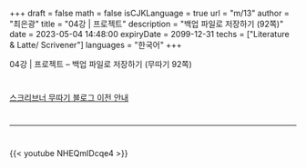+++
draft = false
math = false
isCJKLanguage = true
url = "m/13"
author = "최은광"
title = "04강 | 프로젝트"
description = "백업 파일로 저장하기 (92쪽)"
date = 2023-05-04 14:48:00
expiryDate = 2099-12-31
techs = ["Literature & Latte/ Scrivener"]
languages = "한국어"
+++

04강 | 프로젝트 – 백업 파일로 저장하기 (무따기 92쪽)

<!--more--> 

#

[스크리브너 무따기 블로그 이전 안내](../../docs/scrivener/newsroom/scrivener-notice-01/)

#

---

#

{{< youtube NHEQmIDcqe4 >}}

#